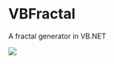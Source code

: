 # VBFractal
A fractal generator in VB.NET

![](https://www.dropbox.com/s/9p14xmn94olq176/screenshot.png?dl=1)
